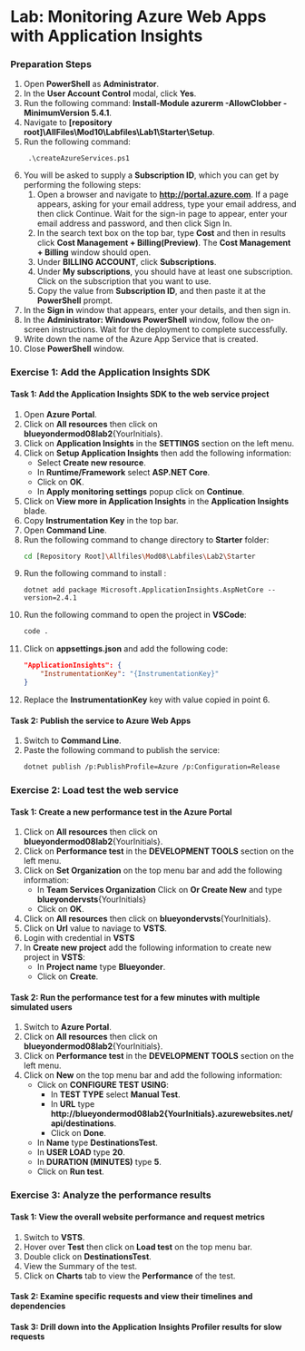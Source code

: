 
# Lab: Monitoring Azure Web Apps with Application Insights

### Preparation Steps

1. Open **PowerShell** as **Administrator**.
2. In the **User Account Control** modal, click **Yes**.
3. Run the following command: **Install-Module azurerm -AllowClobber -MinimumVersion 5.4.1**.
4. Navigate to **[repository root]\AllFiles\Mod10\Labfiles\Lab1\Starter\Setup**.
5. Run the following command:
    ```batch
     .\createAzureServices.ps1
    ```
6. You will be asked to supply a **Subscription ID**, which you can get by performing the following steps:
    1. Open a browser and navigate to **http://portal.azure.com**. If a page appears, asking for your email address, type your email address, and then click Continue. Wait for the sign-in page to appear, enter your email address and password, and then click Sign In.
    2. In the search text box on the top bar, type **Cost** and then in results click **Cost Management + Billing(Preview)**. The **Cost Management + Billing** window should open.
    3. Under **BILLING ACCOUNT**, click **Subscriptions**.
    4. Under **My subscriptions**, you should have at least one subscription. Click on the subscription that you want to use.
    5. Copy the value from **Subscription ID**, and then paste it at the **PowerShell** prompt. 
7. In the **Sign in** window that appears, enter your details, and then sign in.
8. In the **Administrator: Windows PowerShell** window, follow the on-screen instructions. Wait for the deployment to complete successfully.
9. Write down the name of the Azure App Service that is created.
10. Close **PowerShell** window.


### Exercise 1: Add the Application Insights SDK

#### Task 1: Add the Application Insights SDK to the web service project

1. Open **Azure Portal**.
2. Click on **All resources** then click on **blueyondermod08lab2**{YourInitials}.
3. Click on **Application Insights** in the **SETTINGS** section on the left menu.
4. Click on **Setup Application Insights** then add the following information:
    - Select **Create new resource**.
    - In **Runtime/Framework** select **ASP.NET Core**.
    - Click on **OK**.
    - In **Apply monitoring settings** popup click on **Continue**.
5. Click on **View more in Application Insights** in the **Application Insights** blade.
6. Copy **Instrumentation Key** in the top bar.
7. Open **Command Line**.
8. Run the following command to change directory to **Starter** folder:
    ```bash
    cd [Repository Root]\Allfiles\Mod08\Labfiles\Lab2\Starter
    ```
9. Run the following command to install :
    ```base
    dotnet add package Microsoft.ApplicationInsights.AspNetCore --version=2.4.1
    ```
10. Run the following command to open the project in **VSCode**: 
    ```bash
    code .
    ```
11. Click on **appsettings.json** and add the following code:
    ```json
    "ApplicationInsights": {
        "InstrumentationKey": "{InstrumentationKey}"
    }
    ```
12. Replace the **InstrumentationKey** key with value copied in point 6.

#### Task 2: Publish the service to Azure Web Apps

1. Switch to **Command Line**.
2. Paste the following command to publish the service:
    ```bash
    dotnet publish /p:PublishProfile=Azure /p:Configuration=Release
    ```

### Exercise 2: Load test the web service

#### Task 1: Create a new performance test in the Azure Portal

1. Click on **All resources** then click on **blueyondermod08lab2**{YourInitials}.
2. Click on **Performance test** in the **DEVELOPMENT TOOLS** section on the left menu.
3. Click on **Set Organization** on the top menu bar and add the following information:
    - In **Team Services Organization** Click on **Or Create New** and type **blueyondervsts**{YourInitials}
    - Click on **OK**.
4. Click on **All resources** then click on **blueyondervsts**{YourInitials}.
5. Click on **Url** value to naviage to **VSTS**.
6. Login with credential in **VSTS**
7. In **Create new project**  add the following information to create new project in **VSTS**:
    - In **Project name** type **Blueyonder**.
    - Click on **Create**.

#### Task 2: Run the performance test for a few minutes with multiple simulated users

1. Switch to **Azure Portal**.
2. Click on **All resources** then click on **blueyondermod08lab2**{YourInitials}.
3. Click on **Performance test** in the **DEVELOPMENT TOOLS** section on the left menu.
4. Click on **New** on the top menu bar and add the following information:
    - Click on **CONFIGURE TEST USING**:
        - In **TEST TYPE** select **Manual Test**.
        - In **URL** type **http://blueyondermod08lab2{YourInitials}.azurewebsites.net/api/destinations**.
        - Click on **Done**.
    - In **Name** type **DestinationsTest**.
    - In **USER LOAD** type **20**.
    - In **DURATION (MINUTES)** type **5**.
    - Click on **Run test**.

### Exercise 3: Analyze the performance results

#### Task 1: View the overall website performance and request metrics

1. Switch to **VSTS**.
2. Hover over **Test** then click on **Load test** on the top menu bar.
3. Double click on **DestinationsTest**.
4. View the Summary of the test.
5. Click on **Charts** tab to view the **Performance** of the test.

#### Task 2: Examine specific requests and view their timelines and dependencies

#### Task 3: Drill down into the Application Insights Profiler results for slow requests
